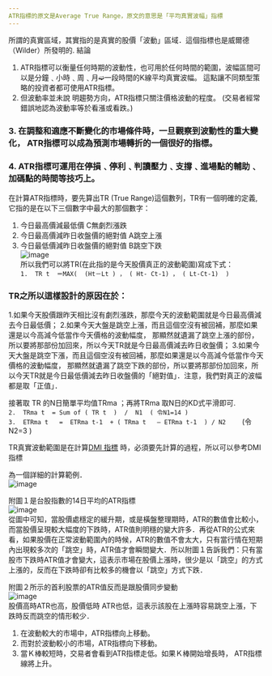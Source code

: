 ```yaml
---
ATR指標的原文是Average True Range，原文的意思是「平均真實波幅」指標
---
```

所謂的真實區域，其實指的是真實的股價「波動」區域．這個指標也是威爾德（Wilder）所發明的. 
結論
1. ATR指標可以衡量任何時期的波動性，也可用於任何時間的範圍，波幅區間可以是分鐘﹑小時﹑周﹑月➫一段時間的K線平均真實波幅。 
這點讓不同類型策略的投資者都可使用ATR指標。
2. 但波動率並未說  明趨勢方向，ATR指標只關注價格波動的程度。  (交易者經常錯誤地認為波動率等於看漲或看跌。)
### 3. 在調整和適應不斷變化的市場條件時，一旦觀察到波動性的重大變化， ATR指標可以成為預測市場轉折的一個很好的指標。
### 4. ATR指標可運用在停損﹑停利﹑判讀壓力﹑支撐﹑進場點的輔助﹑加碼點的時間等技巧上。


在計算ATR指標時，要先算出TR (True Range)這個數列，TR有一個明確的定義, 它指的是在以下三個數字中最大的那個數字：
 1. 今日最高價減最低價            C無劇烈漲跌
 2. 今日最高價減昨日收盤價的絕對值 A跳空上漲
 3. 今日最低價減昨日收盤價的絕對值 B跳空下跌  
 ![image](https://histock.tw/uploadimages/38589/ae01d492c53c388ac1422a6342e7ce11.png)  
所以我們可以將TR(在此指的是今天股價真正的波動範圍)寫成下式：  
`1.  TR t  ＝MAX(  (Ht－Lt ) ， ( Ht- Ct-1) ， ( Lt-Ct-1)  )`  

 ### TR之所以這樣設計的原因在於：
 1.如果今天股價跟昨天相比沒有劇烈漲跌，那麼今天的波動範圍就是今日最高價減去今日最低價；
 2.如果今天大盤是跳空上漲，而且這個空沒有被回補，那麼如果還是以今高減今低當作今天價格的波動幅度，
 那顯然就遺漏了跳空上漲的部份，所以要將那部份加回來，所以今天TR就是今日最高價減去昨日收盤價；
 3.如果今天大盤是跳空下漲，而且這個空沒有被回補，那麼如果還是以今高減今低當作今天價格的波動幅度，
 那顯然就遺漏了跳空下跌的部份，所以要將那部份加回來，所以今天TR就是今日最低價減去昨日收盤價的「絕對值」．注意，我們對真正的波幅都是取「正值」．

接著取 TR 的N日簡單平均值TRma ；再將TRma 取N日的KD式平滑即可.  
`2.  TRma t  = Sum of ( TR t  )  /  N1  ( 令N1=14 )`  
`3.  ETRma t   =  ETRma t-1  + ( TRma t   – ETRma t-1  ) / N2` 
　　(令N2=3 )


TR真實波動範圍是在計算[DMI 指標](https://www.moneydj.com/KMDJ/wiki/wikiViewer.aspx?keyid=6025aa7c-7df6-4da0-9703-0ce6a7ff562c) 時，必須要先計算的過程，所以可以參考DMI指標

為一個詳細的計算範例．  
![image](https://www.moneydj.com/KMDJ/imageGetter.aspx?fileID=1660)   

附圖１是台股指數的14日平均的ATR指標  
![image](https://www.moneydj.com/KMDJ/imageGetter.aspx?fileID=1661)   
從圖中可知，當股價處穩定的緩升期，或是橫盤整理期時，ATR的數值會比較小，而當股價呈現較大幅度的下跌時，ATR值則明穩的變大許多．再從ATR的公式來看，如果股價在正常波動範圍內的時候，ATR的數值不會太大，只有當行情在短期內出現較多次的「跳空」時，ATR值才會瞬間變大．所以附圖１告訴我們：只有當股巿下跌時ATR值才會變大，這表示巿場在股價上漲時，很少是以「跳空」的方式上漲的，反而在下跌時卻有比較多的機會以「跳空」方式下跌．  

附圖２所示的首利股票的ATR值反而是跟股價同步變動   
![image](https://www.moneydj.com/KMDJ/imageGetter.aspx?fileID=1662)   
股價高時ATR也高，股價低時 ATR也低，這表示該股在上漲時容易跳空上漲，下跌時反而跳空的情形較少．


1. 在波動較大的市場中，ATR指標向上移動。  
2. 而對於波動較小的市場，ATR指標向下移動。  
3. 當Ｋ棒較短時，交易者會看到ATR指標走低。如果Ｋ棒開始增長時， ATR指標線將上升。  


